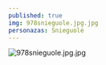 ```yaml
---
published: true
img: 978snieguole.jpg.jpg
personazas: Snieguolė
---
```

![978snieguole.jpg.jpg]({{site.baseurl}}/img/personazai/978snieguole.jpg.jpg)

